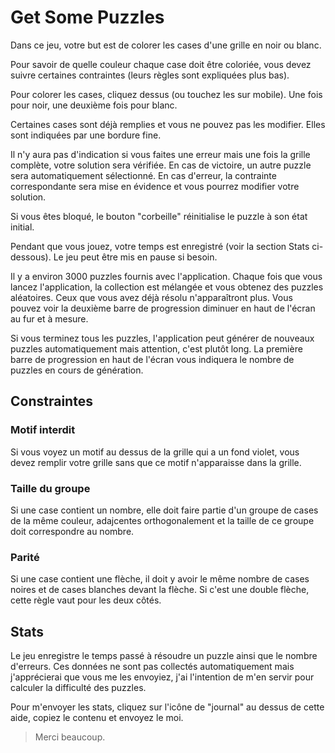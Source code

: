 # Get Some Puzzles

Dans ce jeu, votre but est de colorer les cases d'une grille en noir ou blanc.

Pour savoir de quelle couleur chaque case doit être coloriée, vous devez suivre certaines contraintes (leurs règles sont expliquées plus bas).

Pour colorer les cases, cliquez dessus (ou touchez les sur mobile). Une fois pour noir, une deuxième fois pour blanc.

Certaines cases sont déjà remplies et vous ne pouvez pas les modifier. Elles sont indiquées par une bordure fine.

Il n'y aura pas d'indication si vous faites une erreur mais une fois la grille complète, votre solution sera vérifiée. En cas de victoire, un autre puzzle sera automatiquement sélectionné. En cas d'erreur, la contrainte correspondante sera mise en évidence et vous pourrez modifier votre solution.

Si vous êtes bloqué, le bouton "corbeille" réinitialise le puzzle à son état initial.

Pendant que vous jouez, votre temps est enregistré (voir la section Stats ci-dessous). Le jeu peut être mis en pause si besoin.

Il y a environ 3000 puzzles fournis avec l'application. Chaque fois que vous lancez l'application, la collection est mélangée et vous obtenez des puzzles aléatoires. Ceux que vous avez déjà résolu n'apparaîtront plus. Vous pouvez voir la deuxième barre de progression diminuer en haut de l'écran au fur et à mesure.

Si vous terminez tous les puzzles, l'application peut générer de nouveaux puzzles automatiquement mais attention, c'est plutôt long. La première barre de progression en haut de l'écran vous indiquera le nombre de puzzles en cours de génération.

## Constraintes

### Motif interdit

Si vous voyez un motif au dessus de la grille qui a un fond violet, vous devez remplir votre grille sans que ce motif n'apparaisse dans la grille.

### Taille du groupe

Si une case contient un nombre, elle doit faire partie d'un groupe de cases de la même couleur, adajcentes orthogonalement et la taille de ce groupe doit correspondre au nombre.

### Parité

Si une case contient une flèche, il doit y avoir le même nombre de cases noires et de cases blanches devant la flèche. Si c'est une double flèche, cette règle vaut pour les deux côtés.

## Stats

Le jeu enregistre le temps passé à résoudre un puzzle ainsi que le nombre d'erreurs. Ces données ne sont pas collectés automatiquement mais j'apprécierai que vous me les envoyiez, j'ai l'intention de m'en servir pour calculer la difficulté des puzzles.

Pour m'envoyer les stats, cliquez sur l'icône de "journal" au dessus de cette aide, copiez le contenu et envoyez le moi.

> Merci beaucoup.
